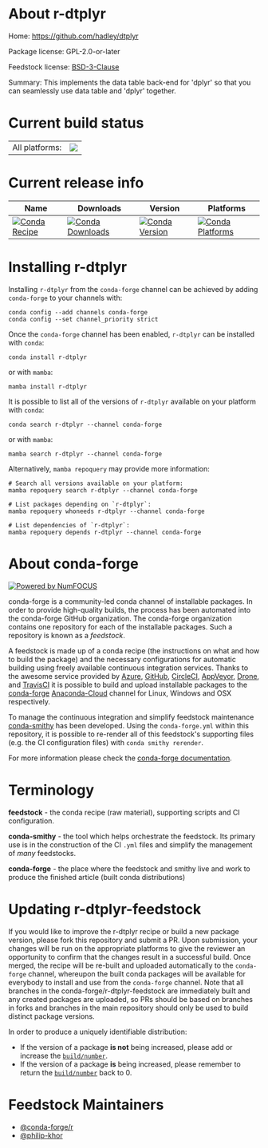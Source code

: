 About r-dtplyr
==============

Home: https://github.com/hadley/dtplyr

Package license: GPL-2.0-or-later

Feedstock license: [BSD-3-Clause](https://github.com/conda-forge/r-dtplyr-feedstock/blob/main/LICENSE.txt)

Summary: This implements the data table back-end for 'dplyr' so that you can seamlessly use data table and 'dplyr' together.

Current build status
====================


<table><tr><td>All platforms:</td>
    <td>
      <a href="https://dev.azure.com/conda-forge/feedstock-builds/_build/latest?definitionId=7009&branchName=main">
        <img src="https://dev.azure.com/conda-forge/feedstock-builds/_apis/build/status/r-dtplyr-feedstock?branchName=main">
      </a>
    </td>
  </tr>
</table>

Current release info
====================

| Name | Downloads | Version | Platforms |
| --- | --- | --- | --- |
| [![Conda Recipe](https://img.shields.io/badge/recipe-r--dtplyr-green.svg)](https://anaconda.org/conda-forge/r-dtplyr) | [![Conda Downloads](https://img.shields.io/conda/dn/conda-forge/r-dtplyr.svg)](https://anaconda.org/conda-forge/r-dtplyr) | [![Conda Version](https://img.shields.io/conda/vn/conda-forge/r-dtplyr.svg)](https://anaconda.org/conda-forge/r-dtplyr) | [![Conda Platforms](https://img.shields.io/conda/pn/conda-forge/r-dtplyr.svg)](https://anaconda.org/conda-forge/r-dtplyr) |

Installing r-dtplyr
===================

Installing `r-dtplyr` from the `conda-forge` channel can be achieved by adding `conda-forge` to your channels with:

```
conda config --add channels conda-forge
conda config --set channel_priority strict
```

Once the `conda-forge` channel has been enabled, `r-dtplyr` can be installed with `conda`:

```
conda install r-dtplyr
```

or with `mamba`:

```
mamba install r-dtplyr
```

It is possible to list all of the versions of `r-dtplyr` available on your platform with `conda`:

```
conda search r-dtplyr --channel conda-forge
```

or with `mamba`:

```
mamba search r-dtplyr --channel conda-forge
```

Alternatively, `mamba repoquery` may provide more information:

```
# Search all versions available on your platform:
mamba repoquery search r-dtplyr --channel conda-forge

# List packages depending on `r-dtplyr`:
mamba repoquery whoneeds r-dtplyr --channel conda-forge

# List dependencies of `r-dtplyr`:
mamba repoquery depends r-dtplyr --channel conda-forge
```


About conda-forge
=================

[![Powered by
NumFOCUS](https://img.shields.io/badge/powered%20by-NumFOCUS-orange.svg?style=flat&colorA=E1523D&colorB=007D8A)](https://numfocus.org)

conda-forge is a community-led conda channel of installable packages.
In order to provide high-quality builds, the process has been automated into the
conda-forge GitHub organization. The conda-forge organization contains one repository
for each of the installable packages. Such a repository is known as a *feedstock*.

A feedstock is made up of a conda recipe (the instructions on what and how to build
the package) and the necessary configurations for automatic building using freely
available continuous integration services. Thanks to the awesome service provided by
[Azure](https://azure.microsoft.com/en-us/services/devops/), [GitHub](https://github.com/),
[CircleCI](https://circleci.com/), [AppVeyor](https://www.appveyor.com/),
[Drone](https://cloud.drone.io/welcome), and [TravisCI](https://travis-ci.com/)
it is possible to build and upload installable packages to the
[conda-forge](https://anaconda.org/conda-forge) [Anaconda-Cloud](https://anaconda.org/)
channel for Linux, Windows and OSX respectively.

To manage the continuous integration and simplify feedstock maintenance
[conda-smithy](https://github.com/conda-forge/conda-smithy) has been developed.
Using the ``conda-forge.yml`` within this repository, it is possible to re-render all of
this feedstock's supporting files (e.g. the CI configuration files) with ``conda smithy rerender``.

For more information please check the [conda-forge documentation](https://conda-forge.org/docs/).

Terminology
===========

**feedstock** - the conda recipe (raw material), supporting scripts and CI configuration.

**conda-smithy** - the tool which helps orchestrate the feedstock.
                   Its primary use is in the construction of the CI ``.yml`` files
                   and simplify the management of *many* feedstocks.

**conda-forge** - the place where the feedstock and smithy live and work to
                  produce the finished article (built conda distributions)


Updating r-dtplyr-feedstock
===========================

If you would like to improve the r-dtplyr recipe or build a new
package version, please fork this repository and submit a PR. Upon submission,
your changes will be run on the appropriate platforms to give the reviewer an
opportunity to confirm that the changes result in a successful build. Once
merged, the recipe will be re-built and uploaded automatically to the
`conda-forge` channel, whereupon the built conda packages will be available for
everybody to install and use from the `conda-forge` channel.
Note that all branches in the conda-forge/r-dtplyr-feedstock are
immediately built and any created packages are uploaded, so PRs should be based
on branches in forks and branches in the main repository should only be used to
build distinct package versions.

In order to produce a uniquely identifiable distribution:
 * If the version of a package **is not** being increased, please add or increase
   the [``build/number``](https://docs.conda.io/projects/conda-build/en/latest/resources/define-metadata.html#build-number-and-string).
 * If the version of a package **is** being increased, please remember to return
   the [``build/number``](https://docs.conda.io/projects/conda-build/en/latest/resources/define-metadata.html#build-number-and-string)
   back to 0.

Feedstock Maintainers
=====================

* [@conda-forge/r](https://github.com/conda-forge/r/)
* [@philip-khor](https://github.com/philip-khor/)

